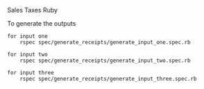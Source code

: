 Sales Taxes Ruby

To generate the outputs

    for input one
        rspec spec/generate_receipts/generate_input_one.spec.rb
        
    for input two
        rspec spec/generate_receipts/generate_input_two.spec.rb
        
    for input three
        rspec spec/generate_receipts/generate_input_three.spec.rb